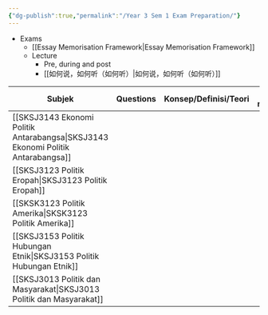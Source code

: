 ```yaml
---
{"dg-publish":true,"permalink":"/Year 3 Sem 1 Exam Preparation/"}
---
```


- Exams
	- [[Essay Memorisation Framework\|Essay Memorisation Framework]]
	- Lecture 
		- Pre, during and post
		- [[如何说，如何听（如何听）\|如何说，如何听（如何听）]]

| Subjek | Questions | Konsep/Definisi/Teori | Esei (Essay memorisation) | Nota | Core text | 
| --- | --- | --- | --- | --- | ---| 
|[[SKSJ3143 Ekonomi Politik Antarabangsa\|SKSJ3143 Ekonomi Politik Antarabangsa]]|
|[[SKSJ3123 Politik Eropah\|SKSJ3123 Politik Eropah]]|
|[[SKSK3123 Politik Amerika\|SKSK3123 Politik Amerika]]|
|[[SKSJ3153 Politik Hubungan Etnik\|SKSJ3153 Politik Hubungan Etnik]]|
|[[SKSJ3013 Politik dan Masyarakat\|SKSJ3013 Politik dan Masyarakat]]|
